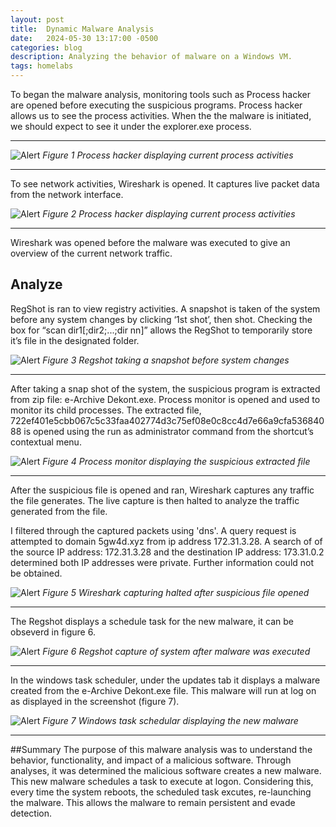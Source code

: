 ```yaml
---
layout: post
title:  Dynamic Malware Analysis
date:   2024-05-30 13:17:00 -0500
categories: blog 
description: Analyzing the behavior of malware on a Windows VM.
tags: homelabs 
---
```



To began the malware analysis, monitoring tools such as Process hacker are opened before executing the suspicious programs. Process hacker allows us to see the process activities. When the the malware is initiated, we should expect to see it under the explorer.exe process.

---
![Alert](/assets/img/dyn/1.png)
_Figure 1 Process hacker displaying current process activities_  

---

To see network activities, Wireshark is opened. It captures live packet data from the network interface.


![Alert](/assets/img/dyn/2.png)
_Figure 2 Process hacker displaying current process activities_  

---



Wireshark  was opened before the malware was executed to give an overview of the current network traffic.

## Analyze

RegShot is ran to view registry activities. A snapshot is taken of the system before any system changes by clicking ‘1st shot’, then shot. Checking the box for “scan dir1[;dir2;...;dir nn]” allows the RegShot to temporarily store it’s file in the designated folder.

![Alert](/assets/img/dyn/4.png)
_Figure 3 Regshot taking a snapshot before system changes_  

---

After taking a snap shot of the system, the suspicious program is extracted from zip file:  e-Archive Dekont.exe. Process monitor is opened and used to monitor its child processes. The extracted file, 722ef401e5cbb067c5c33faa402774d3c75ef08e0c8cc4d7e66a9cfa53684088 is opened using the run as administrator command from the shortcut’s contextual menu. 

![Alert](/assets/img/dyn/5.png)
_Figure 4 Process monitor displaying the suspicious extracted file_  

---


After the suspicious file is opened and ran, Wireshark captures any traffic the file generates. The live capture is then halted to analyze the traffic generated from the file.

I filtered through the captured packets using 'dns'. A query request is attempted to domain 5gw4d.xyz from ip address 172.31.3.28. A search of of the source IP address: 172.31.3.28 and the destination IP address: 173.31.0.2 determined both IP addresses were private. Further information could not be obtained.

![Alert](/assets/img/dyn/6.png)
_Figure 5 Wireshark capturing halted after suspicious file opened_  

---


The Regshot displays a schedule task for the new malware, it can be obseverd in figure 6.

![Alert](/assets/img/dyn/8.png)
_Figure 6 Regshot capture of system after malware was executed_  

---

In the windows task scheduler, under the updates tab it displays a malware created from the e-Archive Dekont.exe file. This malware will run at log on as displayed in the screenshot (figure 7).

![Alert](/assets/img/dyn/7.png)
_Figure 7 Windows task schedular displaying the new malware_  

---

##Summary
The purpose of this malware analysis was to understand the behavior, functionality, and impact of a malicious software. Through analyses, it was determined the malicious software creates a new malware. This new malware schedules a task to execute at logon. Considering this, every time the system reboots, the scheduled task excutes, re-launching the malware. This allows the malware to remain persistent and evade detection.


